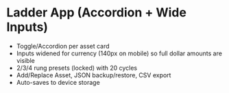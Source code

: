 # Ladder App (Accordion + Wide Inputs)

- Toggle/Accordion per asset card
- Inputs widened for currency (140px on mobile) so full dollar amounts are visible
- 2/3/4 rung presets (locked) with 20 cycles
- Add/Replace Asset, JSON backup/restore, CSV export
- Auto-saves to device storage
